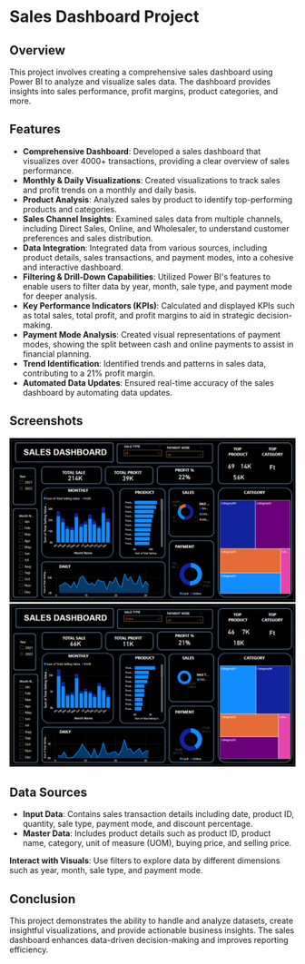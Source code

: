 # Sales Dashboard Project

## Overview

This project involves creating a comprehensive sales dashboard using Power BI to analyze and visualize sales data. The dashboard provides insights into sales performance, profit margins, product categories, and more.

## Features

- **Comprehensive Dashboard**: Developed a sales dashboard that visualizes over 4000+ transactions, providing a clear overview of sales performance.
- **Monthly & Daily Visualizations**: Created visualizations to track sales and profit trends on a monthly and daily basis.
- **Product Analysis**: Analyzed sales by product to identify top-performing products and categories.
- **Sales Channel Insights**: Examined sales data from multiple channels, including Direct Sales, Online, and Wholesaler, to understand customer preferences and sales distribution.
- **Data Integration**: Integrated data from various sources, including product details, sales transactions, and payment modes, into a cohesive and interactive dashboard.
- **Filtering & Drill-Down Capabilities**: Utilized Power BI's features to enable users to filter data by year, month, sale type, and payment mode for deeper analysis.
- **Key Performance Indicators (KPIs)**: Calculated and displayed KPIs such as total sales, total profit, and profit margins to aid in strategic decision-making.
- **Payment Mode Analysis**: Created visual representations of payment modes, showing the split between cash and online payments to assist in financial planning.
- **Trend Identification**: Identified trends and patterns in sales data, contributing to a 21% profit margin.
- **Automated Data Updates**: Ensured real-time accuracy of the sales dashboard by automating data updates.

## Screenshots

![Screenshot 1](https://github.com/rithulshaji/Sales-Dashboard_Power-BI/blob/main/Dashboard_1.png)
![Screenshot 2](https://github.com/rithulshaji/Sales-Dashboard_Power-BI/blob/main/Dashboard_2.png)

## Data Sources

- **Input Data**: Contains sales transaction details including date, product ID, quantity, sale type, payment mode, and discount percentage.
- **Master Data**: Includes product details such as product ID, product name, category, unit of measure (UOM), buying price, and selling price.

 **Interact with Visuals**: Use filters to explore data by different dimensions such as year, month, sale type, and payment mode.

## Conclusion

This project demonstrates the ability to handle and analyze datasets, create insightful visualizations, and provide actionable business insights. The sales dashboard enhances data-driven decision-making and improves reporting efficiency.

